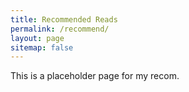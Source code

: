 ```yaml
---
title: Recommended Reads
permalink: /recommend/
layout: page
sitemap: false 
---
```


This is a placeholder page for my recom.
